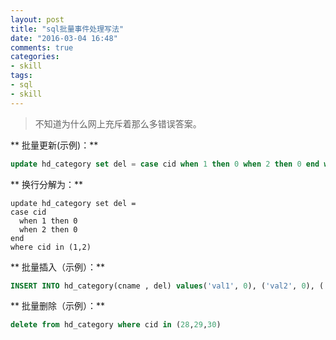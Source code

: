 ```yaml
---
layout: post
title: "sql批量事件处理写法"
date: "2016-03-04 16:48"
comments: true
categories:
- skill
tags:
- sql
- skill
---
```


>不知道为什么网上充斥着那么多错误答案。

** 批量更新(示例)：**
```sql
update hd_category set del = case cid when 1 then 0 when 2 then 0 end where cid in (1,2)
```

** 换行分解为：**
```
update hd_category set del =
case cid
  when 1 then 0
  when 2 then 0
end
where cid in (1,2)
```

** 批量插入（示例）：**
```sql
INSERT INTO hd_category(cname , del) values('val1', 0), ('val2', 0), ('val3', 0);
```
** 批量删除（示例）：**
```sql
delete from hd_category where cid in (28,29,30)
```
